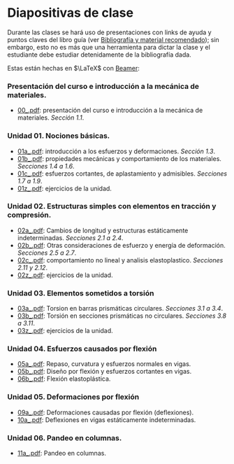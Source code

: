 # Diapositivas de clase

Durante las clases se hará uso de presentaciones con links de ayuda y puntos claves del libro guía (ver [Bibliografía y material recomendado](../informacion/02--bibliografia-material.md)); sin embargo, esto no es más que una herramienta para dictar la clase y el estudiante debe estudiar detenidamente de la bibliografía dada.

Estas están hechas en $\LaTeX$ con [Beamer](https://es.overleaf.com/learn/latex/Beamer): 


### Presentación del curso e introducción a la mecánica de materiales. 
- [00_.pdf](00_.pdf): presentación del curso e introducción a la mecánica de materiales. *Sección 1.1*.

### Unidad 01. Nociones básicas. 
- [01a_.pdf](01a_.pdf): introducción a los esfuerzos y deformaciones. *Sección 1.3*.
- [01b_.pdf](01b_.pdf): propiedades mecánicas y comportamiento de los materiales. *Secciones 1.4 a 1.6*.
- [01c_.pdf](01c_.pdf): esfuerzos cortantes, de aplastamiento y admisibles. *Secciones 1.7 a 1.9*.
- [01z_.pdf](01z_.pdf): ejercicios de la unidad. 
    
### Unidad 02. Estructuras simples con elementos en tracción y compresión.
- [02a_.pdf](02a_.pdf): Cambios de longitud y estructuras estáticamente indeterminadas. *Secciones 2.1 a 2.4*.
- [02b_.pdf](02b_.pdf): Otras consideraciones de esfuerzo y energía de deformación. *Secciones 2.5 a 2.7*. 
- [02c_.pdf](02c_.pdf): comportamiento no lineal y analisis elastoplastico. *Secciones 2.11 y 2.12*. 
- [02z_.pdf](02z_.pdf): ejercicios de la unidad. 

### Unidad 03. Elementos sometidos a torsión
- [03a_.pdf](03a_.pdf): Torsion en barras prismáticas circulares. *Secciones 3.1 a 3.4*.
- [03b_.pdf](03b_.pdf): Torsión en secciones prismáticas no circulares. *Secciones 3.8 a 3.11*.  
- [03z_.pdf](03z_.pdf): ejercicios de la unidad. 


### Unidad 04. Esfuerzos causados por flexión
- [05a_.pdf](05a_.pdf): Repaso, curvatura y esfuerzos normales en vigas.
- [05b_.pdf](05b_.pdf): Diseño por flexión y esfuerzos cortantes en vigas.
- [06b_.pdf](06b_.pdf): Flexión elastoplástica.

### Unidad 05. Deformaciones por flexión
- [09a_.pdf](09a_.pdf): Deformaciones causadas por flexión (deflexiones).
- [10a_.pdf](10a_.pdf): Deflexiones en vigas estáticamente indeterminadas.

### Unidad 06. Pandeo en columnas.
- [11a_.pdf](11a_.pdf): Pandeo en columnas.
